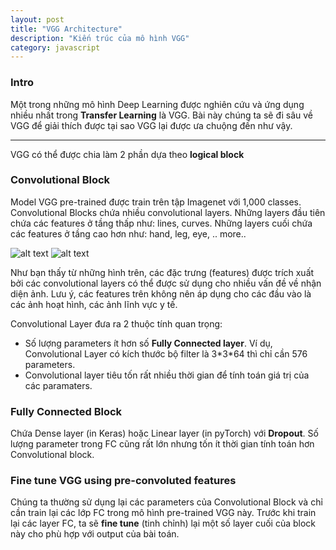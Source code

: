 ```yaml
---
layout: post
title: "VGG Architecture"
description: "Kiến trúc của mô hình VGG"
category: javascript
---
```


### Intro
Một trong những mô hình Deep Learning được nghiên cứu và ứng dụng nhiều nhất trong **Transfer Learning** là VGG. Bài này chúng ta sẽ đi sâu về VGG để giải thích được tại sao VGG lại được ưa chuộng đến như vậy.

***

VGG có thể được chia làm 2 phần dựa theo **logical block**

### Convolutional Block

Model VGG pre-trained được train trên tập Imagenet với 1,000 classes.
Convolutional Blocks chứa nhiều convolutional layers. 
Những layers đầu tiên chứa các features ở tầng thấp như: lines, curves.
Những layers cuối chứa các features ở tầng cao hơn như: hand, leg, eye, .. more..

![alt text](https://raw.githubusercontent.com/lhlong/lhlong.github.io/master/public/img/vgg-architecture-01.png "VGG low layer")
![alt text](https://raw.githubusercontent.com/lhlong/lhlong.github.io/master/public/img/vgg-architecture-02.png "VGG high layer")

Như bạn thấy từ những hình trên, các đặc trưng (features) được trích xuất bởi các convolutional layers có thể được sử dụng cho nhiều vấn đề về nhận diện ảnh. Lưu ý, các features trên không nên áp dụng cho các đầu vào là các ảnh hoạt hình, các ảnh lĩnh vực y tế.

Convolutional Layer đưa ra 2 thuộc tính quan trọng:
- Số lượng parameters ít hơn số **Fully Connected layer**. Ví dụ, Convolutional Layer có kích thước bộ filter là 3\*3\*64 thì chỉ cần 576 parameters.
- Convolutional layer tiêu tốn rất nhiều thời gian để tính toán giá trị của các paramaters.

### Fully Connected Block

Chứa Dense layer (in Keras) hoặc Linear layer (in pyTorch) với **Dropout**. Số lượng parameter trong FC cũng rất lớn nhưng tốn ít thời gian tính toán hơn Convolutional block.



### Fine tune VGG using pre-convoluted features

Chúng ta thường sử dụng lại các parameters của Convolutional Block và chỉ cần train lại các lớp FC trong mô hình pre-trained VGG này.
Trước khi train lại các layer FC, ta sẽ **fine tune** (tinh chỉnh) lại một số layer cuối của block này cho phù hợp với output của bài toán.
